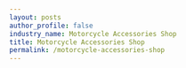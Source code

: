 ```yaml
---
layout: posts 
author_profile: false 
industry_name: Motorcycle Accessories Shop
title: Motorcycle Accessories Shop
permalink: /motorcycle-accessories-shop
---
```

